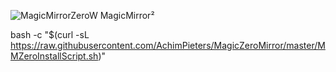 ![MagicMirrorZeroW](https://raw.githubusercontent.com/AchimPieters/MagicZeroMirror/master/images/MagicMirror.png)
MagicMirror²

bash -c "$(curl -sL https://raw.githubusercontent.com/AchimPieters/MagicZeroMirror/master/MMZeroInstallScript.sh)"

